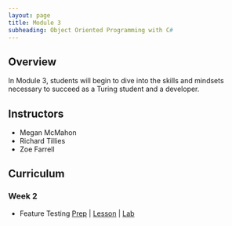 ```yaml
---
layout: page
title: Module 3
subheading: Object Oriented Programming with C#
---
```


## Overview

In Module 3, students will begin to dive into the skills and mindsets necessary to succeed as a Turing student and a developer.

## Instructors

* Megan McMahon
* Richard Tillies
* Zoe Farrell

## Curriculum

### Week 2
* Feature Testing [Prep]() &#124; [Lesson](./lessons/Week2/FeatureTesting) &#124; [Lab]()
